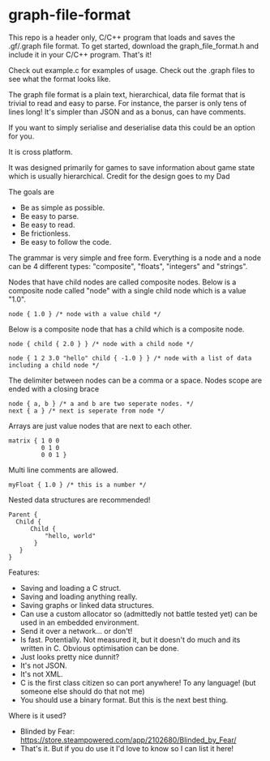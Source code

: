 # graph-file-format
This repo is a header only, C/C++ program that loads and saves the .gf/.graph file format.
To get started, download the graph_file_format.h and include it in your C/C++ program. That's it!

Check out example.c for examples of usage. Check out the .graph files to see what the format looks like.

The graph file format is a plain text, hierarchical, data file format that is trivial to read and easy to parse.
For instance, the parser is only tens of lines long! It's simpler than JSON and as a bonus, can have comments.

If you want to simply serialise and deserialise data this could be an option for you.

It is cross platform.

It was designed primarily for games to save information about game state which is usually hierarchical.
Credit for the design goes to my Dad

The goals are
- Be as simple as possible.
- Be easy to parse.
- Be easy to read.
- Be frictionless.
- Be easy to follow the code.

The grammar is very simple and free form. Everything is a node and a node can be 4 different types: "composite", "floats", "integers" and "strings".

Nodes that have child nodes are called composite nodes. Below is a composite node called "node" with a single child node which is a value "1.0".
```
node { 1.0 } /* node with a value child */
```
Below is a composite node that has a child which is a composite node.
```
node { child { 2.0 } } /* node with a child node */
```
```
node { 1 2 3.0 "hello" child { -1.0 } } /* node with a list of data including a child node */
```
The delimiter between nodes can be a comma or a space. Nodes scope are ended with a closing brace
```
node { a, b } /* a and b are two seperate nodes. */
next { a } /* next is seperate from node */
```
Arrays are just value nodes that are next to each other.
```
matrix { 1 0 0 
         0 1 0 
         0 0 1 }
```
Multi line comments are allowed.
```
myFloat { 1.0 } /* this is a number */
```
Nested data structures are recommended!
```
Parent {
  Child {
      Child {
          "hello, world"
       }
   }  
}
```
Features:
- Saving and loading a C struct.
- Saving and loading anything really.
- Saving graphs or linked data structures.
- Can use a custom allocator so (admittedly not battle tested yet) can be used in an embedded environment.
- Send it over a network... or don't!
- Is fast. Potentially. Not measured it, but it doesn't do much and its written in C. Obvious optimisation can be done.
- Just looks pretty nice dunnit?
- It's not JSON.
- It's not XML.
- C is the first class citizen so can port anywhere! To any language! (but someone else should do that not me)
- You should use a binary format. But this is the next best thing.

Where is it used?
- Blinded by Fear: https://store.steampowered.com/app/2102680/Blinded_by_Fear/
- That's it. But if you do use it I'd love to know so I can list it here!
